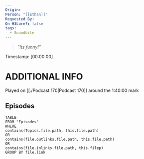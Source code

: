 ```yaml
---
Origin: 
Person: "[[Ethan]]"
Requested By: 
On H3Lore?: false
tags:
  - Soundbite
---
```

> *"Its funny!"*

Timestamp: [00:00:00]

# ADDITIONAL INFO
Played on [[./Podcast 170|Podcast 170]] around the 1:40:00 mark

## Episodes
``` dataview
TABLE
FROM "Episodes"
WHERE 
contains(Topics.file.path, this.file.path) 
OR 
contains(file.outlinks.file.path, this.file.path)
OR
contains(file.inlinks.file.path, this.filep)
GROUP BY file.link
```